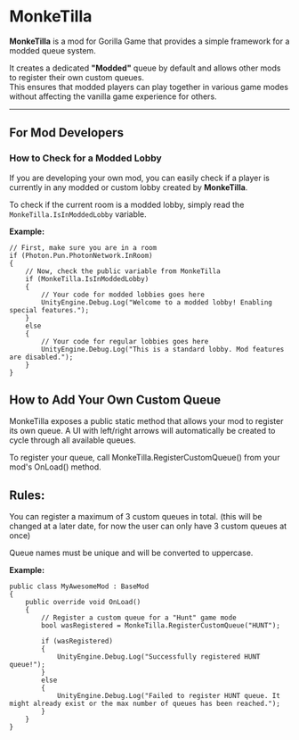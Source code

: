 # MonkeTilla

**MonkeTilla** is a mod for Gorilla Game that provides a simple framework for a modded queue system.  

It creates a dedicated **"Modded"** queue by default and allows other mods to register their own custom queues.  
This ensures that modded players can play together in various game modes without affecting the vanilla game experience for others.  

---

## For Mod Developers

### How to Check for a Modded Lobby
If you are developing your own mod, you can easily check if a player is currently in any modded or custom lobby created by **MonkeTilla**.  

To check if the current room is a modded lobby, simply read the `MonkeTilla.IsInModdedLobby` variable.

**Example:**
```
// First, make sure you are in a room
if (Photon.Pun.PhotonNetwork.InRoom)
{
    // Now, check the public variable from MonkeTilla
    if (MonkeTilla.IsInModdedLobby)
    {
        // Your code for modded lobbies goes here
        UnityEngine.Debug.Log("Welcome to a modded lobby! Enabling special features.");
    }
    else
    {
        // Your code for regular lobbies goes here
        UnityEngine.Debug.Log("This is a standard lobby. Mod features are disabled.");
    }
} 
```

## How to Add Your Own Custom Queue

MonkeTilla exposes a public static method that allows your mod to register its own queue.
A UI with left/right arrows will automatically be created to cycle through all available queues.

To register your queue, call MonkeTilla.RegisterCustomQueue() from your mod's OnLoad() method.

## Rules:

You can register a maximum of 3 custom queues in total. (this will be changed at a later date, for now the user can only have 3 custom queues at once)

Queue names must be unique and will be converted to uppercase.

**Example:**
```
public class MyAwesomeMod : BaseMod
{
    public override void OnLoad()
    {
        // Register a custom queue for a "Hunt" game mode
        bool wasRegistered = MonkeTilla.RegisterCustomQueue("HUNT");

        if (wasRegistered)
        {
            UnityEngine.Debug.Log("Successfully registered HUNT queue!");
        }
        else
        {
            UnityEngine.Debug.Log("Failed to register HUNT queue. It might already exist or the max number of queues has been reached.");
        }
    }
}
```

